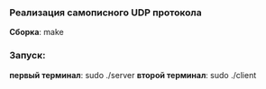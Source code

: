 ### Реализация самописного UDP протокола

**Сборка**: make

### Запуск: 
**первый терминал**: sudo ./server
**второй терминал**: sudo ./client